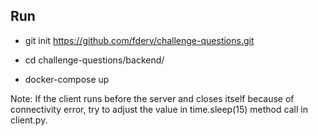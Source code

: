 ## Run

- git init https://github.com/fderv/challenge-questions.git
  
- cd challenge-questions/backend/
  
- docker-compose up
  
  
Note: If the client runs before the server and closes itself because of connectivity error, try to adjust the value in time.sleep(15) method call in client.py.
